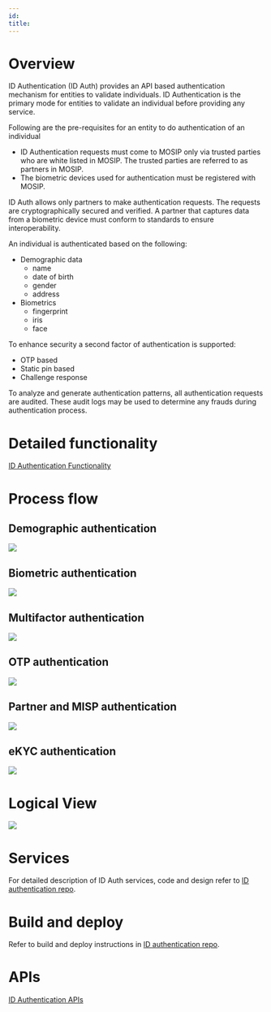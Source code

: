 ```yaml
---
id: 
title: 
---
```

# Overview
ID Authentication (ID Auth) provides an API based authentication mechanism for entities to validate individuals. ID Authentication is the primary mode for entities to validate an individual before providing any service.

Following are the pre-requisites for an entity to do authentication of an individual
* ID Authentication requests must come to MOSIP only via trusted parties who are white listed in MOSIP. The trusted parties are referred to as partners in MOSIP.
* The biometric devices used for authentication must be registered with MOSIP.

ID Auth allows only partners to make authentication requests.  The requests are cryptographically secured and verified.  A partner that captures data from a biometric device must conform to standards to ensure interoperability. 

An individual is authenticated based on the following: 
* Demographic data
    * name 
    * date of birth
    * gender 
    * address
* Biometrics
    * fingerprint
    * iris 
    * face

To enhance security a second factor of authentication is supported:
* OTP based 
* Static pin based 
* Challenge response

To analyze and generate authentication patterns, all authentication requests are audited. These audit logs may be used to determine any frauds during authentication process.

# Detailed functionality
[ID Authentication Functionality](ID-Authentication-Functionality.md)

# Process flow

## Demographic authentication
![](_images/auth/id_auth_demo_auth_flow.jpg)

## Biometric authentication 
![](_images/auth/id_auth_biometric_auth_flow.jpg)

## Multifactor authentication 
![](_images/auth/id_auth_multifactor_auth_flow.jpg)

## OTP authentication
![](_images/auth/id_auth_otp_auth_flow.jpg)

## Partner and MISP authentication
![](_images/auth/id_auth_partner_auth_flow.jpg)

## eKYC authentication
![](_images/auth/id_auth_ekyc_service_flow.jpg)

# Logical View    
![](_images/auth/id_auth_logical_view.png)

# Services
For detailed description of ID Auth services, code and design refer to [ID authentication repo](https://github.com/mosip/id-authentication).

# Build and deploy
Refer to build and deploy instructions in [ID authentication repo](https://github.com/mosip/id-authentication).

# APIs
[ID Authentication APIs](ID-Authentication-APIs.md)


